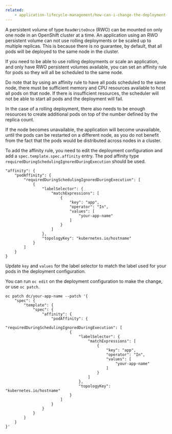 ```yaml
---
related:
    - application-lifecycle-management/how-can-i-change-the-deployment-strategy-being-used.md
---
```


A persistent volume of type ``ReadWriteOnce`` (RWO) can be mounted on only one node in an OpenShift cluster at a time. An application using an RWO persistent volume can not use rolling deployments or be scaled up to multiple replicas. This is because there is no guarantee, by default, that all pods will be deployed to the same node in the cluster.

If you need to be able to use rolling deployments or scale an application, and only have RWO persistent volumes available, you can set an affinity rule for pods so they will all be scheduled to the same node.

Do note that by using an affinity rule to have all pods scheduled to the same node, there must be sufficient memory and CPU resources available to host all pods on that node. If there is insufficient resources, the scheduler will not be able to start all pods and the deployment will fail.

In the case of a rolling deployment, there also needs to be enough resources to create additional pods on top of the number defined by the replica count.

If the node becomes unavailable, the application will become unavailable, until the pods can be restarted on a different node, as you do not benefit from the fact that the pods would be distributed across nodes in a cluster.

To add the affinity rule, you need to edit the deployment configuration and add a ``spec.template.spec.affinity`` entry.  The pod affinity type ``requiredDuringSchedulingIgnoredDuringExecution`` should be used.

```
"affinity": {
    "podAffinity": {
        "requiredDuringSchedulingIgnoredDuringExecution": [
            {
                "labelSelector": {
                    "matchExpressions": [
                        {
                            "key": "app",
                            "operator": "In",
                            "values": [
                                "your-app-name"
                            ]
                        }
                    ]
                },
                "topologyKey": "kubernetes.io/hostname"
            }
        ]
    }
}
```

Update ``key`` and ``values`` for the label selector to match the label used for your pods in the deployment configuration.

You can run ``oc edit`` on the deployment configuration to make the change, or use ``oc patch``.

```
oc patch dc/your-app-name --patch '{
    "spec": {
        "template": {
            "spec": {
                "affinity": {
                    "podAffinity": {
                        "requiredDuringSchedulingIgnoredDuringExecution": [
                            {
                                "labelSelector": {
                                    "matchExpressions": [
                                        {
                                            "key": "app",
                                            "operator": "In",
                                            "values": [
                                                "your-app-name"
                                            ]
                                        }
                                    ]
                                },
                                "topologyKey": "kubernetes.io/hostname"
                            }
                        ]
                    }
                }
            }
        }
    }
}'
```
